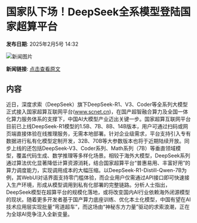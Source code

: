 # 国家队下场！DeepSeek全系模型登陆国家超算平台

**发布日期**: 2025年2月5号 14:32

![新闻图片](https://upload.chinaz.com/2025/0205/6387436271849498724867047.png)

**新闻链接**: [点击查看原文](https://www.aibase.com/zh/news/15078)

## 内容

近日，深度求索（DeepSeek）旗下DeepSeek-R1、V3、Coder等全系列大模型正式接入国家超算互联网平台(www.scnet.cn)，在国产超智融合算力及全国一体化算力服务体系的支撑下，中国AI大模型产业迈出关键一步。国家超算互联网平台目前已上线DeepSeek-R1模型的1.5B、7B、8B、14B版本，用户可通过扫码或网页端直接体验在线推理服务，无需本地部署。针对企业级需求，平台支持引入专有数据进行私有化模型定制开发，32B、70B等大参数版本也将于近期陆续开放。同步上线的还包括DeepSeek-V3、Coder系列、Math系列（7B）等垂直领域模型，覆盖代码生成、数学推理等多样化场景。相较于海外大模型，DeepSeek系列通过算法优化显著降低计算资源消耗，结合国家超算平台“普惠易用、丰富好用”的算力调度能力，实现调用成本的大幅压缩。以DeepSeek-R1-Distill-Qwen-7B为例，其WebUI对话界面支持零门槛体验，而企业用户仅需通过API接口即可快速接入生产环境，形成从模型调用到私有化部署的完整链路。分析人士指出，DeepSeek模型在超算平台的规模化落地，或将改变国内AI行业依赖海外闭源模型的现状。随着更多开发者基于国产算力底座训练、优化本土化模型，中国有望在AI技术应用层实现批量“弯道超车”，而这场由“神秘东方力量”驱动的求索浪潮，正在为全球AI竞争注入全新变量。
